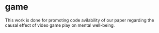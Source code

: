 # game
This work is done for promoting code avilability of our paper regarding the causal effect of video game play on mental well-being.
